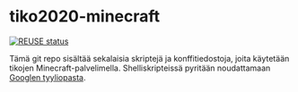 <!--
SPDX-FileCopyrightText: 2020 Markus Murto <markus.murto@kusochi.eu>

SPDX-License-Identifier: CC0-1.0
-->

# tiko2020-minecraft

[![REUSE status](https://api.reuse.software/badge/git.fsfe.org/reuse/api)](https://api.reuse.software/info/git.fsfe.org/reuse/api)

Tämä git repo sisältää sekalaisia skriptejä ja konffitiedostoja, joita käytetään tikojen Minecraft-palvelimella. Shelliskripteissä pyritään noudattamaan [Googlen tyyliopasta](https://google.github.io/styleguide/shellguide.html).

